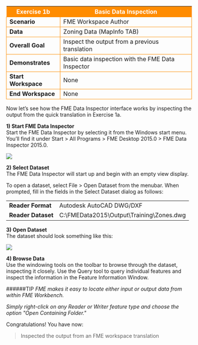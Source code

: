 <table style="border-spacing: 0px">
<tr>
<th style="background-color:darkorange;color:white">Exercise 1b</th>
<th style="background-color:darkorange;color:white">Basic Data Inspection</th>
</tr>

<tr>
<td style="border: 1px solid darkorange; font-weight: bold">Scenario</td>
<td style="border: 1px solid darkorange">FME Workspace Author</td>
</tr>

<tr>
<td style="border: 1px solid darkorange; font-weight: bold">Data</td>
<td style="border: 1px solid darkorange">Zoning Data (MapInfo TAB)</td>
</tr>

<tr>
<td style="border: 1px solid darkorange; font-weight: bold">Overall Goal</td>
<td style="border: 1px solid darkorange">Inspect the output from a previous translation</td>
</tr>

<tr>
<td style="border: 1px solid darkorange; font-weight: bold">Demonstrates</td>
<td style="border: 1px solid darkorange">Basic data inspection with the FME Data Inspector</td>
</tr>

<tr>
<td style="border: 1px solid darkorange; font-weight: bold">Start Workspace</td>
<td style="border: 1px solid darkorange">None</td>
</tr>

<tr>
<td style="border: 1px solid darkorange; font-weight: bold">End Workspace</td>
<td style="border: 1px solid darkorange">None</td>
</tr>

</table>

Now let’s see how the FME Data Inspector interface works by inspecting the output from the quick translation in Exercise 1a.


**1) Start FME Data Inspector**</br>
Start the FME Data Inspector by selecting it from the Windows start menu. You’ll find it under Start > All Programs > FME Desktop 2015.0 > FME Data Inspector 2015.0.

![](https://raw.githubusercontent.com/FMEEvangelist/FME-Desktop-Basic-Training-Manual-Images/master/Img1.21.StartingDataInspector.png)

**2) Select Dataset**</br>
The FME Data Inspector will start up and begin with an empty view display.

To open a dataset, select File > Open Dataset from the menubar.
When prompted, fill in the fields in the Select Dataset dialog as follows:

<table style="border: 0px">

<tr>
<td style="font-weight: bold">Reader Format</td>
<td style="">Autodesk AutoCAD DWG/DXF</td>
</tr>

<tr>
<td style="font-weight: bold">Reader Dataset</td>
<td style="">C:\FMEData2015\Output\Training\Zones.dwg</td>
</tr>

</table>


**3) Open Dataset**</br>
The dataset should look something like this:

![](https://raw.githubusercontent.com/FMEEvangelist/FME-Desktop-Basic-Training-Manual-Images/master/Img1.22b.DataInspectorDataView.jpg)

**4) Browse Data**</br>
Use the windowing tools on the toolbar to browse through the dataset, inspecting it closely. Use the Query tool to query individual features and inspect the information in the Feature Information Window.


######TIP
*FME makes it easy to locate either input or output data from within FME Workbench.*

*Simply right-click on any Reader or Writer feature type and choose the option "Open Containing Folder."*


Congratulations! You have now:
> Inspected the output from an FME workspace translation
 